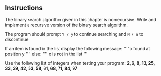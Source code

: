 ## Instructions ##
The binary search algorithm given in this chapter is nonrecursive. Write and implement a recursive version of the binary search algorithm.

The program should prompt `Y / y` to continue searching and `N / n` to discontinue.

If an item is found in the list display the following message: 
''''
x found at position y
''''
else:
''''
x is not in the list
''''

Use the following list of integers when testing your program: **2, 6, 8, 13, 25, 33, 39, 42, 53, 58, 61, 68, 71, 84, 97**

